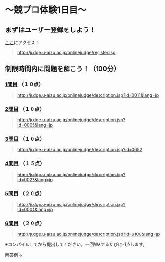 # ～競プロ体験1日目～

## まずはユーザー登録をしよう！
[ここ](http://judge.u-aizu.ac.jp/onlinejudge/register.jsp)にアクセス！
>http://judge.u-aizu.ac.jp/onlinejudge/register.jsp

## 制限時間内に問題を解こう！（100分）

### [1問目](http://judge.u-aizu.ac.jp/onlinejudge/description.jsp?id=0011&lang=jp) （１０点）
>http://judge.u-aizu.ac.jp/onlinejudge/description.jsp?id=0011&lang=jp

### [2問目](http://judge.u-aizu.ac.jp/onlinejudge/description.jsp?id=0005&lang=jp) （１０点）
>http://judge.u-aizu.ac.jp/onlinejudge/description.jsp?id=0005&lang=jp

### [3問目](http://judge.u-aizu.ac.jp/onlinejudge/description.jsp?id=0652) （１０点）
>http://judge.u-aizu.ac.jp/onlinejudge/description.jsp?id=0652

### [4問目](http://judge.u-aizu.ac.jp/onlinejudge/description.jsp?id=0022&lang=jp) （１５点）
>http://judge.u-aizu.ac.jp/onlinejudge/description.jsp?id=0022&lang=jp

### [5問目](http://judge.u-aizu.ac.jp/onlinejudge/description.jsp?id=0004&lang=jp) （２０点）
>http://judge.u-aizu.ac.jp/onlinejudge/description.jsp?id=0004&lang=jp

### [6問目](http://judge.u-aizu.ac.jp/onlinejudge/description.jsp?id=0100&lang=jp) （２０点）
>http://judge.u-aizu.ac.jp/onlinejudge/description.jsp?id=0100&lang=jp


※コンパイルしてから提出してください。一回WAするたびに-1点します。

[解答例→](https://7vxxi.github.io/my-portfolio/shin/1/answer)
